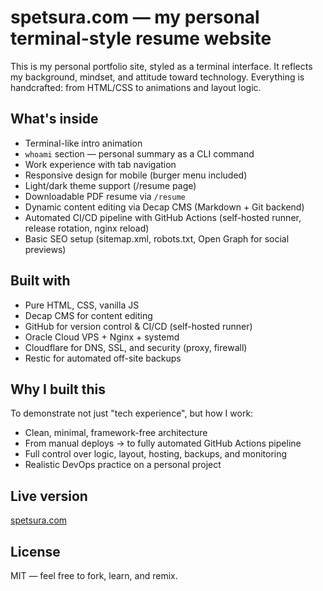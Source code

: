 # spetsura.com — my personal terminal-style resume website

This is my personal portfolio site, styled as a terminal interface. It reflects my background, mindset, and attitude toward technology. Everything is handcrafted: from HTML/CSS to animations and layout logic.

## What's inside

- Terminal-like intro animation
- `whoami` section — personal summary as a CLI command
- Work experience with tab navigation
- Responsive design for mobile (burger menu included)
- Light/dark theme support (/resume page)
- Downloadable PDF resume via `/resume`
- Dynamic content editing via Decap CMS (Markdown + Git backend)
- Automated CI/CD pipeline with GitHub Actions (self-hosted runner, release rotation, nginx reload)
- Basic SEO setup (sitemap.xml, robots.txt, Open Graph for social previews)

## Built with

- Pure HTML, CSS, vanilla JS
- Decap CMS for content editing
- GitHub for version control & CI/CD (self-hosted runner)
- Oracle Cloud VPS + Nginx + systemd
- Cloudflare for DNS, SSL, and security (proxy, firewall)
- Restic for automated off-site backups

## Why I built this

To demonstrate not just "tech experience", but how I work:

- Clean, minimal, framework-free architecture
- From manual deploys → to fully automated GitHub Actions pipeline
- Full control over logic, layout, hosting, backups, and monitoring
- Realistic DevOps practice on a personal project

## Live version

[spetsura.com](https://spetsura.com)

## License

MIT — feel free to fork, learn, and remix.
